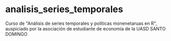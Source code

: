# analisis_series_temporales
Curso de "Análisis de series temporales y políticas monenetaruas en R", auspiciado por la asociación de estudiante de economía de la UASD SANTO DOMINGO
